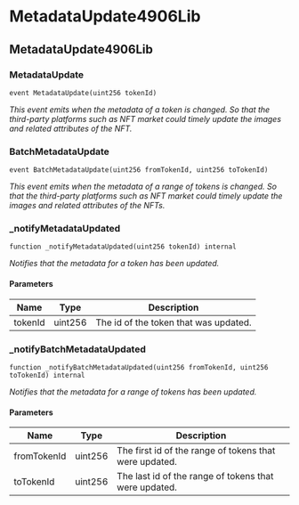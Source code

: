 # MetadataUpdate4906Lib

## MetadataUpdate4906Lib

### MetadataUpdate

```solidity
event MetadataUpdate(uint256 tokenId)
```

_This event emits when the metadata of a token is changed. So that the third-party platforms such as NFT market could timely update the images and related attributes of the NFT._

### BatchMetadataUpdate

```solidity
event BatchMetadataUpdate(uint256 fromTokenId, uint256 toTokenId)
```

_This event emits when the metadata of a range of tokens is changed. So that the third-party platforms such as NFT market could timely update the images and related attributes of the NFTs._

### \_notifyMetadataUpdated

```solidity
function _notifyMetadataUpdated(uint256 tokenId) internal
```

_Notifies that the metadata for a token has been updated._

#### Parameters

| Name    | Type    | Description                           |
| ------- | ------- | ------------------------------------- |
| tokenId | uint256 | The id of the token that was updated. |

### \_notifyBatchMetadataUpdated

```solidity
function _notifyBatchMetadataUpdated(uint256 fromTokenId, uint256 toTokenId) internal
```

_Notifies that the metadata for a range of tokens has been updated._

#### Parameters

| Name        | Type    | Description                                            |
| ----------- | ------- | ------------------------------------------------------ |
| fromTokenId | uint256 | The first id of the range of tokens that were updated. |
| toTokenId   | uint256 | The last id of the range of tokens that were updated.  |
